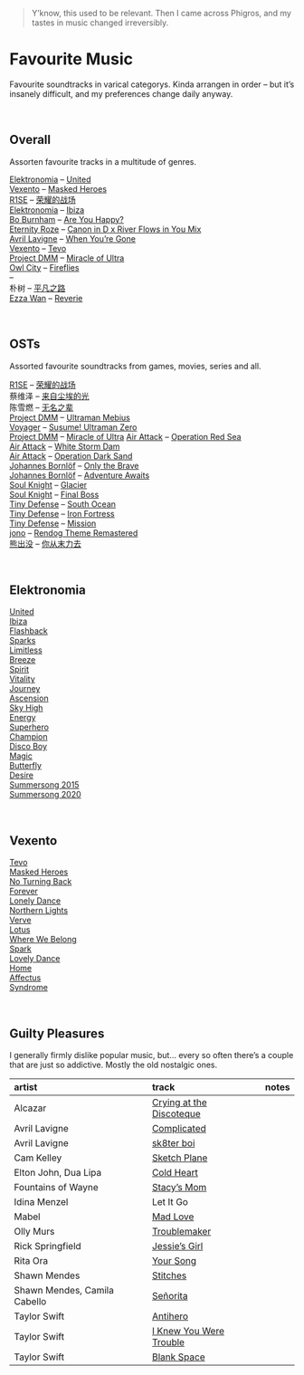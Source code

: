 > Y’know, this used to be relevant. Then I came across Phigros, and my tastes in music changed irreversibly.

# Favourite Music

Favourite soundtracks in varical categorys. Kinda arrangen in order – but it’s insanely difficult, and my preferences change daily anyway.


<br>


## Overall

Assorten favourite tracks in a multitude of genres.

[Elektronomia](https://youtube.com/c/Elektronomia) – [United](https://youtube.com/watch?v=EgXcda1SzxU)  
[Vexento](https://youtube.com/c/Vexento) – [Masked Heroes](https://youtube.com/watch?v=ZLhfr8mpzxU)  
[R1SE](https://youtube.com/c/R1SE%E5%8D%81%E4%B8%80%E6%80%92%E6%B1%89190608/videos) – [荣耀的战场](https://youtube.com/watch?v=DcROV8ZMgUg)  
[Elektronomia](https://youtube.com/c/Elektronomia) – [Ibiza](https://youtube.com/watch?v=ru4Ttt22cuQ)  
[Bo Burnham](https://youtube.com/user/boburnham) – [Are You Happy?]()  
[Eternity Roze](https://youtube.com/c/EternityRoze) – [Canon in D x River Flows in You Mix](https://youtube.com/watch?v=qyl9pdczYVE)  
[Avril Lavigne](https://youtube.com/user/AvrilLavigneVEVO) – [When You’re Gone](https://youtube.com/watch?v=0G3_kG5FFfQ)  
[Vexento](https://youtube.com/c/Vexento) – [Tevo](https://youtube.com/watch?v=cOoGIy4C5eY)  
[Project DMM]() – [Miracle of Ultra](https://youtube.com/watch?v=lTLsjRjn7PI)  
[Owl City](https://youtube.com/channel/UCyo4FFY5_6v_ZzPl-Fq6FZw) – [Fireflies](https://youtube.com/watch?v=psuRGfAaju4)  
[]() – []()  
朴树 – [平凡之路](https://youtube.com/watch?v=NjTT5_RSkw4)  
[Ezza Wan](https://youtube.com/channel/UCHmOtVQh5lYF1w1NapyHKqA) – [Reverie](https://youtube.com/watch?v=3ddoak9fuf0)  


<br>


## OSTs

Assorted favourite soundtracks from games, movies, series and all.

[R1SE](https://youtube.com/c/R1SE%E5%8D%81%E4%B8%80%E6%80%92%E6%B1%89190608) – [荣耀的战场](https://youtube.com/watch?v=DcROV8ZMgUg)  
蔡维泽 – [来自尘埃的光](https://youtube.com/watch?v=DCshWa_qm38)  
陈雪燃 – [无名之辈](https://youtube.com/watch?v=esYjbyBm8zw)  
[Project DMM]() – [Ultraman Mebius](https://youtube.com/watch?v=hjWAVkSfniw)  
[Voyager]() – [Susume! Ultraman Zero](https://youtube.com/watch?v=h_YYmNzydy8)  
[Project DMM]() – [Miracle of Ultra](https://youtube.com/watch?v=lTLsjRjn7PI)
[Air Attack](https://en.wikipedia.org/wiki/AirAttack) – [Operation Red Sea](https://youtube.com/watch?v=JsJPVD9EwW8)  
[Air Attack](https://en.wikipedia.org/wiki/AirAttack) – [White Storm Dam](https://youtube.com/watch?v=-fkGQTZavhA)  
[Air Attack](https://en.wikipedia.org/wiki/AirAttack) – [Operation Dark Sand](https://youtube.com/watch?v=Vv_qT9tJLCc)  
[Johannes Bornlöf](https://youtube.com/channel/UC6VyrG4Vob8MGrZo48LPN8g) – [Only the Brave](https://youtube.com/watch?v=PlB4thglBJ8)  
[Johannes Bornlöf](https://youtube.com/channel/UCbQEToYPqmOKSF0Ce4T6hZA) – [Adventure Awaits](https://youtube.com/watch?v=ubL0PpKmGYQ)  
[Soul Knight](https://soul-knight.fandom.com/wiki/Soul_Knight_Wiki) – [Glacier](https://youtube.com/watch?v=2cPcKYyF488)  
[Soul Knight](https://soul-knight.fandom.com/wiki/Soul_Knight_Wiki) – [Final Boss](https://youtube.com/watch?v=Akprs2KWiTc)  
[Tiny Defense](https://tinydefense.fandom.com/wiki/Tiny_Defense_Wiki) – [South Ocean](https://youtube.com/watch?v=PwlszybH85M)  
[Tiny Defense](https://tinydefense.fandom.com/wiki/Tiny_Defense_Wiki) – [Iron Fortress](https://youtube.com/watch?v=rSrWOOKbip4)  
[Tiny Defense](https://tinydefense.fandom.com/wiki/Tiny_Defense_Wiki) – [Mission](https://youtube.com/watch?v=XMFS6PH47xI)  
[jono](https://youtube.com/c/shmidi) – [Rendog Theme Remastered](https://youtube.com/watch?v=jJLs8MD6bjs)  
[熊出没](https://youtube.com/c/%E7%86%8A%E5%87%BA%E6%B2%A1BoonieBears) – [你从末力去](https://youtube.com/watch?v=KEZx9ZJKgLQ)  


<br>


## Elektronomia

[United](https://youtube.com/watch?v=EgXcda1SzxU)  
[Ibiza](https://youtube.com/watch?v=ru4Ttt22cuQ)  
[Flashback](https://youtube.com/watch?v=78iJt51vxGY)  
[Sparks](https://youtube.com/watch?v=7ecIZnRrDFE)  
[Limitless](https://youtube.com/watch?v=F-uQNfQKsA4)  
[Breeze](https://youtube.com/watch?v=Azx1A13RhGE)  
[Spirit](https://youtube.com/watch?v=7pvKxljnuvE)  
[Vitality](https://youtube.com/watch?v=ypMnYkTnxG4)  
[Journey](https://youtube.com/watch?v=l3zBFyZAAjc)  
[Ascension](https://youtube.com/watch?v=9cXtsWVTA20)  
[Sky High](https://youtube.com/watch?v=92f3RRkakO8)  
[Energy](https://youtube.com/watch?v=2wml6eoLQ0U)  
[Superhero](https://youtube.com/watch?v=7RQQMenFZOs)  
[Champion](https://youtube.com/watch?v=GLWTs6Oj7t4)  
[Disco Boy](https://youtube.com/watch?v=8_eDiZCVyR4)  
[Magic](https://youtube.com/watch?v=JZ6ZjI-oyLI)  
[Butterfly](https://youtube.com/watch?v=wnE_FJAqgQM)  
[Desire](https://youtube.com/watch?v=jTw0QmkJb5k)  
[Summersong 2015](https://youtube.com/watch?v=-Sjm24ZgmoI)  
[Summersong 2020](https://youtube.com/watch?v=8o_qXjkLCns)  


<br>


## Vexento

[Tevo](https://youtube.com/watch?v=cOoGIy4C5eY)  
[Masked Heroes](https://youtube.com/watch?v=ZLhfr8mpzxU)  
[No Turning Back](https://youtube.com/watch?v=BLar2xEJpfo)  
[Forever](https://youtube.com/watch?v=utShaFeGEfo)  
[Lonely Dance](https://youtube.com/watch?v=tvQvpIy9JnA)  
[Northern Lights](https://youtube.com/watch?v=GE6zXADYy3A)  
[Verve](https://youtube.com/watch?v=c6TTps_yYYk)  
[Lotus](https://youtube.com/watch?v=b7nlAsHoOxo)  
[Where We Belong](https://youtube.com/watch?v=FE2GQB37G1A)  
[Spark](https://youtube.com/watch?v=p3fh3HgVB6E)  
[Lovely Dance](https://youtube.com/watch?v=kbpzfrz3hXc)  
[Home](https://youtube.com/watch?v=ojiGKxIKrWw)  
[Affectus](https://youtube.com/watch?v=a5S-m1g8_sY)  
[Syndrome](https://youtube.com/watch?v=7-a8UOX9EA0)  


<br>


## Guilty Pleasures

I generally firmly dislike popular music, but... every so often there’s a couple that are just so addictive. Mostly the old nostalgic ones.

| artist | track | notes |
| :----- | :---- | :---- |
| Alcazar | [Crying at the Discoteque](https://youtube.com/watch?v=7CiOWcUVGJM) | |
| Avril Lavigne | [Complicated](https://youtube.com/watch?v=5NPBIwQyPWE) | |
| Avril Lavigne | [sk8ter boi](https://youtube.com/watch?v=TIy3n2b7V9k) | |
| Cam Kelley | [Sketch Plane](https://youtube.com/watch?v=Lndp_X-nar4) | |
| Elton John, Dua Lipa | [Cold Heart](https://youtube.com/watch?v=qod03PVTLqk) | |
| Fountains of Wayne | [Stacy’s Mom](https://youtube.com/watch?v=dZLfasMPOU4) | |
| Idina Menzel | Let It Go | | the instrumental, specifically :P
| Mabel | [Mad Love](https://youtube.com/watch?v=hY1tULEr4-4) | |
| Olly Murs | [Troublemaker](https://youtube.com/watch?v=4aQDOUbErNg) | |
| Rick Springfield | [Jessie’s Girl](https://youtube.com/watch?v=qYkbTyHXwbs) | |
| Rita Ora | [Your Song](https://youtube.com/watch?v=RsELrcVNzG0) | |
| Shawn Mendes | [Stitches](https://youtube.com/watch?v=VbfpW0pbvaU) | |
| Shawn Mendes, Camila Cabello | [Señorita](https://youtube.com/watch?v=Pkh8UtuejGw) | |
| Taylor Swift | [Antihero](https://youtube.com/watch?v=XqN2qFvY64U) | |
| Taylor Swift | [I Knew You Were Trouble](https://youtube.com/watch?v=vNoKguSdy4Y) | |
| Taylor Swift | [Blank Space](https://youtube.com/watch?v=e-ORhEE9VVg) | |
